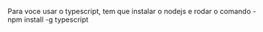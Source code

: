 Para voce usar o typescript, tem que instalar o nodejs e rodar o comando - npm install -g typescript
